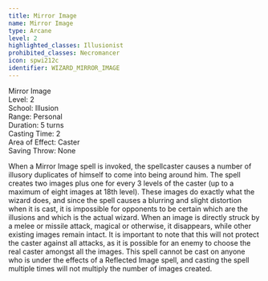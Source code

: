 ```yaml
---
title: Mirror Image
name: Mirror Image
type: Arcane
level: 2
highlighted_classes: Illusionist
prohibited_classes: Necromancer
icon: spwi212c
identifier: WIZARD_MIRROR_IMAGE
---
```

Mirror Image  
Level: 2  
School: Illusion  
Range: Personal  
Duration: 5 turns  
Casting Time: 2  
Area of Effect: Caster  
Saving Throw: None  
  
When a Mirror Image spell is invoked, the spellcaster causes a number of illusory duplicates of himself to come into being around him. The spell creates two images plus one for every 3 levels of the caster (up to a maximum of eight images at 18th level). These images do exactly what the wizard does, and since the spell causes a blurring and slight distortion when it is cast, it is impossible for opponents to be certain which are the illusions and which is the actual wizard. When an image is directly struck by a melee or missile attack, magical or otherwise, it disappears, while other existing images remain intact. It is important to note that this will not protect the caster against all attacks, as it is possible for an enemy to choose the real caster amongst all the images. This spell cannot be cast on anyone who is under the effects of a Reflected Image spell, and casting the spell multiple times will not multiply the number of images created.  
